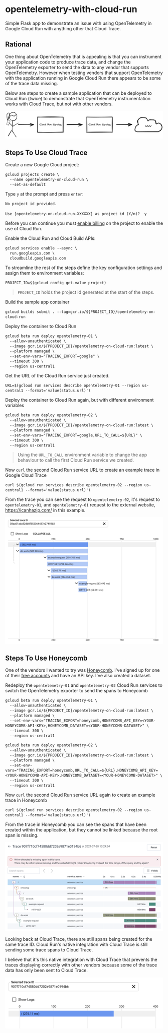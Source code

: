 # opentelemetry-with-cloud-run

Simple Flask app to demonstrate an issue with using OpenTelemetry in Google Cloud Run with anything other that Cloud Trace.

## Rational

One thing about OpenTelemetry that is appealing is that you can instrument your application code to produce trace data, and change the OpenTelemetry exporter to send the data to any vendor that supports OpenTelemetry. However when testing vendors that support OpenTelemetry with the application running in Google Cloud Run there appears to be some of the trace data missing.

Below are steps to create a sample application that can be deployed to Cloud Run (twice) to demonstrate that OpenTelemetry instrumentation works with Cloud Trace, but not with other vendors.

![Test Architecture](docs/test-architecture.png)

## Steps To Use Cloud Trace

Create a new Google Cloud project:

```
gcloud projects create \
  --name opentelemetry-on-cloud-run \
  --set-as-default
```

Type `y` at the prompt and press `enter`:

```
No project id provided.

Use [opentelemetry-on-cloud-run-XXXXXX] as project id (Y/n)?  y
```

Before you can continue you must [enable billing](https://cloud.google.com/billing/docs/how-to/modify-project) on the project to enable the use of Cloud Run.

Enable the Cloud Run and Cloud Build APIs:

```
gcloud services enable --async \
  run.googleapis.com \
  cloudbuild.googleapis.com
```

To streamline the rest of the steps define the key configuration settings and assign them to environment variables:

```
PROJECT_ID=$(gcloud config get-value project)
```
> `PROJECT_ID` holds the project id generated at the start of the steps.


Build the sample app container 

```
gcloud builds submit . --tag=gcr.io/${PROJECT_ID}/opentelemetry-on-cloud-run
```

Deploy the container to Cloud Run

```
gcloud beta run deploy opentelemetry-01 \
  --allow-unauthenticated \
  --image gcr.io/${PROJECT_ID}/opentelemetry-on-cloud-run:latest \
  --platform managed \
  --set-env-vars="TRACING_EXPORT=google" \
  --timeout 300 \
  --region us-central1
```

Get the URL of the Cloud Run service just created.

```
URL=$(gcloud run services describe opentelemetry-01 --region us-central1 --format='value(status.url)')
```

Deploy the container to Cloud Run again, but with different environment variables

```
gcloud beta run deploy opentelemetry-02 \
  --allow-unauthenticated \
  --image gcr.io/${PROJECT_ID}/opentelemetry-on-cloud-run:latest \
  --platform managed \
  --set-env-vars="TRACING_EXPORT=google,URL_TO_CALL=${URL}" \
  --timeout 300 \
  --region us-central1
```
> Using the `URL_TO_CALL` environment variable to change the app behaviour to call the first Cloud Run service we created.


Now `curl` the second Cloud Run service URL to create an example trace in Google Cloud Trace

```
curl $(gcloud run services describe opentelemetry-02 --region us-central1 --format='value(status.url)')
```

From the trace you can see the request to `opentelemetry-02`, it's request to `opentelemetry-01`, and `opentelemetry-01` request to the external website, https://icanhazip.com/ in this example.

![Cloud Trace Example](docs/cloud-trace.png)



## Steps To Use Honeycomb

One of the vendors I wanted to try was [Honeycomb](https://honeycomb.io/).
I've signed up for one of their [free accounts](https://ui.honeycomb.io/signup) and have an API key. I've also created a dataset.

Redeploy the `opentelemetry-01` and `opentelemetry-02` Cloud Run services to switch the OpenTelemetry exporter to send the spans to Honeycomb

```
gcloud beta run deploy opentelemetry-01 \
  --allow-unauthenticated \
  --image gcr.io/${PROJECT_ID}/opentelemetry-on-cloud-run:latest \
  --platform managed \
  --set-env-vars="TRACING_EXPORT=honeycomb,HONEYCOMB_API_KEY=<YOUR-HONEYCOMB-API-KEY>,HONEYCOMB_DATASET=<YOUR-HONEYCOMB-DATASET>" \
  --timeout 300 \
  --region us-central1
```

```
gcloud beta run deploy opentelemetry-02 \
  --allow-unauthenticated \
  --image gcr.io/${PROJECT_ID}/opentelemetry-on-cloud-run:latest \
  --platform managed \
  --set-env-vars="TRACING_EXPORT=honeycomb,URL_TO_CALL=${URL},HONEYCOMB_API_KEY=<YOUR-HONEYCOMB-API-KEY>,HONEYCOMB_DATASET=<YOUR-HONEYCOMB-DATASET>" \
  --timeout 300 \
  --region us-central1
```

Now `curl` the second Cloud Run service URL again to create an example trace in Honeycomb

```
curl $(gcloud run services describe opentelemetry-02 --region us-central1 --format='value(status.url)')
```

From the trace in Honeycomb you can see the spans that have been created within the application, but they cannot be linked because the root span is missing. 

![Honeycomb Example](docs/honeycomb.png)


Looking back at Cloud Trace, there are still spans being created for the same trace ID. Cloud Run's native integration with Cloud Trace is still sending some trace spans to Cloud Trace.

I believe that it's this native integration with Cloud Trace that prevents the traces displaying correctly with other vendors because some of the trace data has only been sent to Cloud Trace.

![Cloud Run integration with cloud Trace](docs/cloud-run.png)